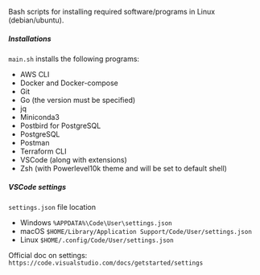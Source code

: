 Bash scripts for installing required software/programs in Linux (debian/ubuntu).

##### Installations
`main.sh` installs the following programs:
- AWS CLI
- Docker and Docker-compose
- Git
- Go (the version must be specified)
- jq
- Miniconda3
- Postbird for PostgreSQL
- PostgreSQL
- Postman
- Terraform CLI
- VSCode (along with extensions) 
- Zsh (with Powerlevel10k theme and will be set to default shell)


##### VSCode settings
`settings.json` file location
- Windows `%APPDATA%\Code\User\settings.json`
- macOS `$HOME/Library/Application Support/Code/User/settings.json`
- Linux `$HOME/.config/Code/User/settings.json`

Official doc on settings: `https://code.visualstudio.com/docs/getstarted/settings`
